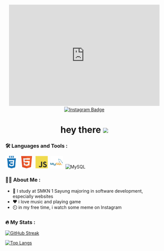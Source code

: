 <div id="header" align="center">
  <iframe src="https://giphy.com/embed/GeimqsH0TLDt4tScGw" width="480" height="322" style="" frameBorder="0" class="giphy-embed" allowFullScreen></iframe width="100"/>
</div>

<div align="center" id="badges">
  <a href="https://www.instagram.com/dapyaaa_/?next=%2F">
    <img src="https://img.shields.io/badge/Instagram-red?style=for-the-badge&logo=instagram&logoColor=white" alt="Instagram Badge"/>
  </a>
</div>

<h1 align="center">
  hey there
  <img src="https://media.giphy.com/media/hvRJCLFzcasrR4ia7z/giphy.gif" width="30px"/>
</h1>

### :hammer_and_wrench: Languages and Tools :

<div>
  <img src="https://github.com/devicons/devicon/blob/master/icons/css3/css3-plain-wordmark.svg"  title="CSS3" alt="CSS" width="40" height="40"/>&nbsp;
  <img src="https://github.com/devicons/devicon/blob/master/icons/html5/html5-original.svg" title="HTML5" alt="HTML" width="40" height="40"/>&nbsp;
  <img src="https://github.com/devicons/devicon/blob/master/icons/javascript/javascript-original.svg" title="JavaScript" alt="JavaScript" width="40" height="40"/>&nbsp;
  <img src="https://github.com/devicons/devicon/blob/master/icons/mysql/mysql-original-wordmark.svg" title="MySQL"  alt="MySQL" width="40" height="40"/>&nbsp;
  <img src="https://cdn.jsdelivr.net/gh/devicons/devicon/icons/php/php-original.svg" title="PHP"  alt="MySQL" width="40" height="40";
</div>

###  :man_technologist: About Me :

- 🏫 I study at SMKN 1 Sayung majoring in software development, especially websites
- ♥️ i love music and playing game
- ⏲️ in my free time, i watch some meme on Instagram

### :fire: My Stats :

[![GitHub Streak](https://github-readme-streak-stats.herokuapp.com?user=dapyaaa&theme=transparent)](https://git.io/streak-stats)

[![Top Langs](https://github-readme-stats.vercel.app/api/top-langs/?username=dapyaaa&layout=compact&theme=vision-friendly-dark)](https://github.com/dapyaaa/github-readme-stats)

<!--
**dapyaaa/dapyaaa** is a ✨ _special_ ✨ repository because its `README.md` (this file) appears on your GitHub profile.

Here are some ideas to get you started:



- 🔭 I’m currently working on ...
- 🌱 I’m currently learning ...
- 👯 I’m looking to collaborate on ...
- 🤔 I’m looking for help with ...
- 💬 Ask me about ...
- 📫 How to reach me: ...
- 😄 Pronouns: ...
- ⚡ Fun fact: ...
-->
